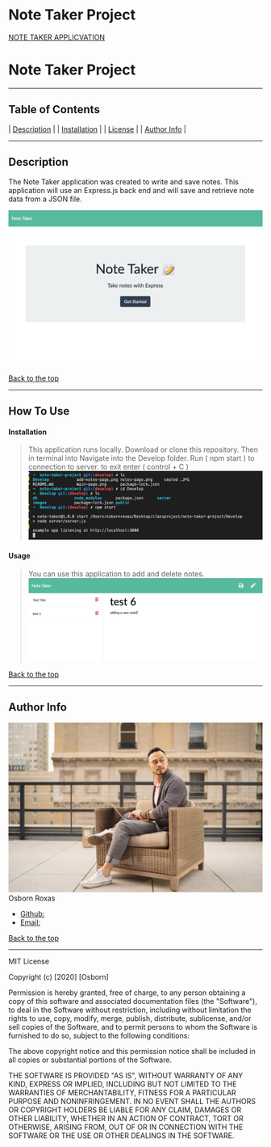 # Note Taker Project

[NOTE TAKER APPLICVATION](./Readme.md)

  
# **Note Taker Project**


---

## Table of Contents 

| [Description](#description) |
| [Installation](#installation) |
| [License](#license) |
| [Author Info](#author-info) |


---

## Description 
The Note Taker application was created to write and save notes. This application will use an Express.js back end and will save and retrieve note data from a JSON file.


![ReadMe Image](https://github.com/osbornroxas02/note-taker-project/blob/master/main-page.png)



[Back to the top](#table-of-contents)

---

## How To Use

#### Installation
> This application runs locally. Download or clone this repository. Then in terminal into Navigate into the Develop folder. Run ( npm start ) to connection to server. to exit enter ( control + C )
![ReadMe Image](https://github.com/osbornroxas02/note-taker-project/blob/master/Screen%20Shot%202020-08-11%20at%2010.53.25%20PM.png)

#### Usage 
> You can use this application to add and delete notes.
![ReadMe Image](https://github.com/osbornroxas02/note-taker-project/blob/master/notes-page.png)


[Back to the top](#table-of-contents)

---

## Author Info

![ReadMe Image](https://github.com/osbornroxas02/note-taker-project/blob/master/seated%20.JPG)
Osborn Roxas

- [Github:](https://github.com/osbornroxas02/note-taker-project)
- [Email:](https://OSBORNROXAS02@GMAIL.COM)


[Back to the top](#table-of-contents)

---

MIT License

Copyright (c) [2020] [Osborn]

Permission is hereby granted, free of charge, to any person obtaining a copy
of this software and associated documentation files (the "Software"), to deal
in the Software without restriction, including without limitation the rights
to use, copy, modify, merge, publish, distribute, sublicense, and/or sell
copies of the Software, and to permit persons to whom the Software is
furnished to do so, subject to the following conditions:

The above copyright notice and this permission notice shall be included in all
copies or substantial portions of the Software.

THE SOFTWARE IS PROVIDED "AS IS", WITHOUT WARRANTY OF ANY KIND, EXPRESS OR
IMPLIED, INCLUDING BUT NOT LIMITED TO THE WARRANTIES OF MERCHANTABILITY,
FITNESS FOR A PARTICULAR PURPOSE AND NONINFRINGEMENT. IN NO EVENT SHALL THE
AUTHORS OR COPYRIGHT HOLDERS BE LIABLE FOR ANY CLAIM, DAMAGES OR OTHER
LIABILITY, WHETHER IN AN ACTION OF CONTRACT, TORT OR OTHERWISE, ARISING FROM,
OUT OF OR IN CONNECTION WITH THE SOFTWARE OR THE USE OR OTHER DEALINGS IN THE
SOFTWARE.
